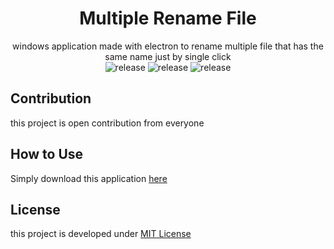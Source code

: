 <div align="center">

# Multiple Rename File
windows application made with electron to rename multiple file that has the same name just by single click  
![release](https://img.shields.io/badge/build-passing-green.svg) 
![release](https://img.shields.io/badge/coverage-90%25-green.svg) 
![release](https://img.shields.io/badge/version-0.2.0-orange.svg) 
</div>

## Contribution
this project is open contribution from everyone  

## How to Use
Simply download this application <a href="https://drive.google.com/file/d/1dYcG1FuDvfuw0LUHyWTgIyTKpk4kZjln/view?usp=sharing">here</a>
  
## License
this project is developed under [MIT License](LICENSE)